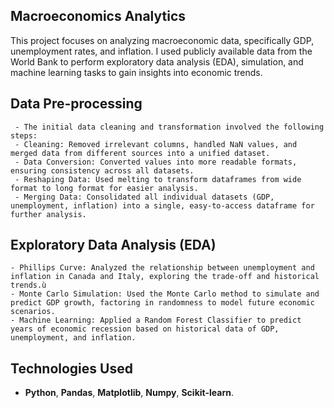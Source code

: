 
## **Macroeconomics Analytics**
This project focuses on analyzing macroeconomic data, specifically GDP, unemployment rates, and inflation. I used publicly available data from the World Bank to perform exploratory data analysis (EDA), simulation, and machine learning tasks to gain insights into economic trends.

## **Data Pre-processing**
     - The initial data cleaning and transformation involved the following steps:
     - Cleaning: Removed irrelevant columns, handled NaN values, and merged data from different sources into a unified dataset.
     - Data Conversion: Converted values into more readable formats, ensuring consistency across all datasets.
     - Reshaping Data: Used melting to transform dataframes from wide format to long format for easier analysis.
     - Merging Data: Consolidated all individual datasets (GDP, unemployment, inflation) into a single, easy-to-access dataframe for further analysis.

## **Exploratory Data Analysis (EDA)**
    - Phillips Curve: Analyzed the relationship between unemployment and inflation in Canada and Italy, exploring the trade-off and historical trends.ù
    - Monte Carlo Simulation: Used the Monte Carlo method to simulate and predict GDP growth, factoring in randomness to model future economic scenarios.
    - Machine Learning: Applied a Random Forest Classifier to predict years of economic recession based on historical data of GDP, unemployment, and inflation.

## **Technologies Used**
  - **Python**, **Pandas**, **Matplotlib**, **Numpy**, **Scikit-learn**.
